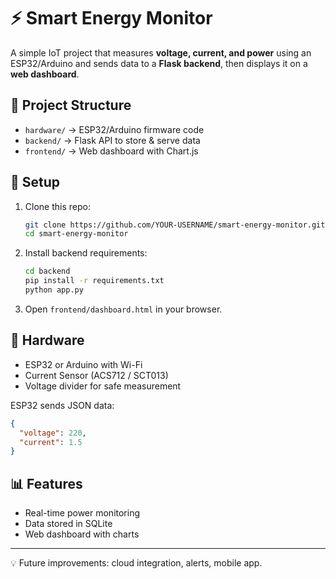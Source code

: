 # ⚡ Smart Energy Monitor

A simple IoT project that measures **voltage, current, and power** using an ESP32/Arduino and sends data to a **Flask backend**, then displays it on a **web dashboard**.

## 📂 Project Structure
- `hardware/` → ESP32/Arduino firmware code
- `backend/` → Flask API to store & serve data
- `frontend/` → Web dashboard with Chart.js

## 🚀 Setup
1. Clone this repo:
   ```bash
   git clone https://github.com/YOUR-USERNAME/smart-energy-monitor.git
   cd smart-energy-monitor
   ```
2. Install backend requirements:
   ```bash
   cd backend
   pip install -r requirements.txt
   python app.py
   ```
3. Open `frontend/dashboard.html` in your browser.

## 🔧 Hardware
- ESP32 or Arduino with Wi-Fi
- Current Sensor (ACS712 / SCT013)
- Voltage divider for safe measurement

ESP32 sends JSON data:
```json
{
  "voltage": 220,
  "current": 1.5
}
```

## 📊 Features
- Real-time power monitoring
- Data stored in SQLite
- Web dashboard with charts

---

💡 Future improvements: cloud integration, alerts, mobile app.
